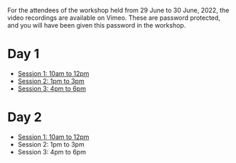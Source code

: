 For the attendees of the workshop held from 29 June to 30 June, 2022, the video recordings are available on Vimeo.
These are password protected, and you will have been given this password in the workshop.

# Day 1

* [Session 1: 10am to 12pm](https://vimeo.com/725238955)
* [Session 2: 1pm to 3pm](https://vimeo.com/725299081)
* [Session 3: 4pm to 6pm](https://vimeo.com/725381519)

# Day 2

* [Session 1: 10am to 12pm](https://vimeo.com/725651275)
* Session 2: 1pm to 3pm
* Session 3: 4pm to 6pm


